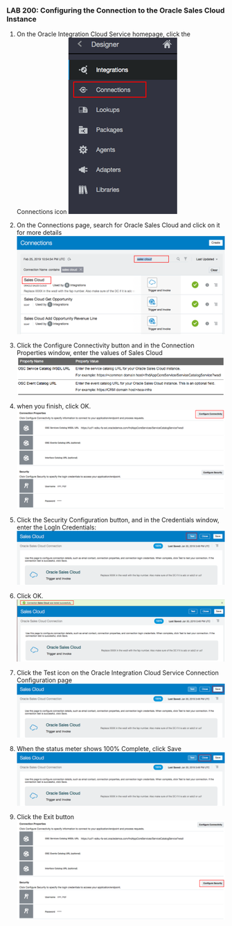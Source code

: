 ### LAB 200: Configuring the Connection to the Oracle Sales Cloud Instance

1. On the Oracle Integration Cloud Service homepage, click the Connections icon
 ![](images/5.png)
 
2. On the Connections page, search for Oracle Sales Cloud and click on it for more details
 ![](images/9.png)

3. Click the Configure Connectivity button and in the Connection Properties window, enter the values of Sales Cloud
 ![](images/11.png)
 
4. when you finish, click OK.
 ![](images/12.png)
 
5. Click the Security Configuration button, and in the Credentials window, enter the LogIn Credentials:
 ![](images/13.png)
 
6. Click OK.
 ![](images/14.png)
 
7. Click the Test icon on the Oracle Integration Cloud Service Connection Configuration page
 ![](images/15.png)
 
8. When the status meter shows 100% Complete, click Save
 ![](images/16.png)
 
9. Click the Exit button
 ![](images/17.png)
 
